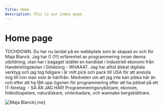 ```yaml
---
Title: Home
Description: This is our index page.
---
```


Home page
==========================

TOCHDOWN. Du har nu landat på en webbplats som är skapad av och för Maja Blanck. Jag har 0 (!!!) erfarenhet av programmering innan denna utbildning, utan har i bagaget istället en kandidat i Industriell ekonomi från Handelshögskolan i Göteborg - WHAAAT. Jag har alltid älskat digitala verktyg och jag tog tidigare i år mitt pick och pack till USA för att ansluta mig till min man som är härifrån. Medveten om att jag inte kan jobba här än och efter att ha fått upp ögonen för programmering efter att ha jobbat på ett IT-företag. - SÅ ÄR JAG HÄR! Programmeringsnybörjare, ekonom, fotbollsspelare, naturälskare, vinterbadare, och wannabe bergsklättrare.

![Maja Blanck](%assets_url%/img/Me.png){.me}